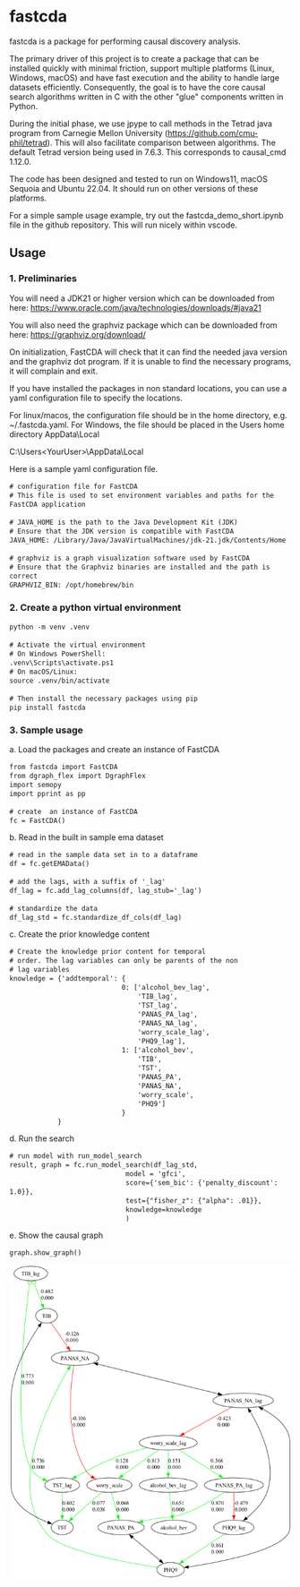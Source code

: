 # fastcda

fastcda is a package for performing causal discovery analysis.

The primary driver of this project is to create a package that can be installed quickly with minimal friction, support multiple platforms (Linux, Windows, macOS) and have fast execution and the ability to handle large datasets efficiently.  Consequently, the goal is to have the core causal search algorithms written in C with the other "glue" components written in Python.

During the initial phase, we use jpype to call methods in the Tetrad java program from Carnegie Mellon University (https://github.com/cmu-phil/tetrad).  This will also facilitate comparison between algorithms. The default Tetrad version being used in 7.6.3.  This corresponds to causal_cmd 1.12.0.

The code has been designed and tested to run on Windows11, macOS Sequoia and Ubuntu 22.04.  It should run on other versions of these platforms.

For a simple sample usage example, try out the fastcda_demo_short.ipynb file in the github repository. This will run nicely within vscode.

## Usage

### 1. Preliminaries

You will need a JDK21 or higher version which can be downloaded from here: https://www.oracle.com/java/technologies/downloads/#java21

You will also need the graphviz package which can be downloaded from here: https://graphviz.org/download/

On initialization, FastCDA will check that it can find the
needed java version and the graphviz dot program. If it is
unable to find the necessary programs, it will complain and
exit.

If you have installed the packages in non standard locations, you
can use a yaml configuration file to specify the locations.

For linux/macos, the configuration file  should
be in the home directory, e.g.  ~/.fastcda.yaml.  For Windows,
the file should be placed in the Users home directory AppData\Local

C:\Users\<YourUser>\AppData\Local

Here is a sample yaml configuration file.

```
# configuration file for FastCDA
# This file is used to set environment variables and paths for the FastCDA application

# JAVA_HOME is the path to the Java Development Kit (JDK)
# Ensure that the JDK version is compatible with FastCDA
JAVA_HOME: /Library/Java/JavaVirtualMachines/jdk-21.jdk/Contents/Home

# graphviz is a graph visualization software used by FastCDA
# Ensure that the Graphviz binaries are installed and the path is correct
GRAPHVIZ_BIN: /opt/homebrew/bin
```

### 2. Create a python virtual environment

```
python -m venv .venv

# Activate the virtual environment
# On Windows PowerShell:
.venv\Scripts\activate.ps1
# On macOS/Linux:
source .venv/bin/activate

# Then install the necessary packages using pip
pip install fastcda

```

### 3. Sample usage

a. Load the packages and create an instance of FastCDA

```
from fastcda import FastCDA
from dgraph_flex import DgraphFlex
import semopy
import pprint as pp

# create  an instance of FastCDA
fc = FastCDA()
```

b. Read in the built in sample ema dataset

```
# read in the sample data set in to a dataframe
df = fc.getEMAData()

# add the lags, with a suffix of '_lag'
df_lag = fc.add_lag_columns(df, lag_stub='_lag')

# standardize the data
df_lag_std = fc.standardize_df_cols(df_lag)

```

c. Create the prior knowledge content

```
# Create the knowledge prior content for temporal
# order. The lag variables can only be parents of the non
# lag variables
knowledge = {'addtemporal': {
                            0: ['alcohol_bev_lag',
                                'TIB_lag',
                                'TST_lag',
                                'PANAS_PA_lag',
                                'PANAS_NA_lag',
                                'worry_scale_lag',
                                'PHQ9_lag'],
                            1: ['alcohol_bev',
                                'TIB',
                                'TST',
                                'PANAS_PA',
                                'PANAS_NA',
                                'worry_scale',
                                'PHQ9']
                            }
            }
```

d. Run the search

```
# run model with run_model_search
result, graph = fc.run_model_search(df_lag_std, 
                             model = 'gfci',
                             score={'sem_bic': {'penalty_discount': 1.0}},
                             test={"fisher_z": {"alpha": .01}},
                             knowledge=knowledge
                             )
```

e. Show the causal graph

```
graph.show_graph()
```

![Example Graph](https://github.com/kelvinlim/fastcda/blob/main/assets/causal_graph_boston.png)
